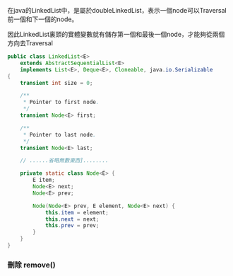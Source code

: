 在java的LinkedList中，是屬於doubleLinkedList，表示一個node可以Traversal前一個和下一個的node。

因此LinkedList裏頭的實體變數就有儲存第一個和最後一個node，才能夠從兩個方向去Traversal

```java
public class LinkedList<E>
    extends AbstractSequentialList<E>
    implements List<E>, Deque<E>, Cloneable, java.io.Serializable
{
    transient int size = 0;

    /**
     * Pointer to first node.
     */
    transient Node<E> first;

    /**
     * Pointer to last node.
     */
    transient Node<E> last;

    // ......省略無數東西]........

    private static class Node<E> {
        E item;
        Node<E> next;
        Node<E> prev;

        Node(Node<E> prev, E element, Node<E> next) {
            this.item = element;
            this.next = next;
            this.prev = prev;
        }
    }
}

```

### 刪除 remove()
